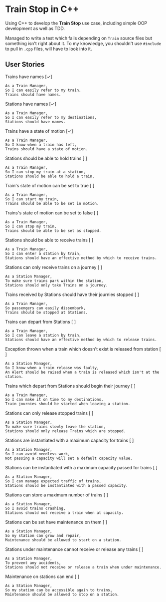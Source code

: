 # Train Stop in C++

Using C++ to develop the **Train Stop** use case, including simple OOP development as well as TDD.

Managed to write a test which fails depending on `Train` source files but something isn't right about it. To my knowledge, you shouldn't use `#include` to pull in `.cpp` files, will have to look into it.

## User Stories

Trains have names [✓]
```
As a Train Manager,
So I can easily refer to my train,
Trains should have names.
```

Stations have names [✓]
```
As a Train Manager,
So I can easily refer to my destinations,
Stations should have names.
```

Trains have a state of motion [✓]
```
As a Train Manager,
So I know when a train has left,
Trains should have a state of motion.
```

Stations should be able to hold trains [ ]
```
As a Train Manager,
So I can stop my train at a station,
Stations should be able to hold a train.
```

Train's state of motion can be set to true [ ]
```
As a Train Manager,
So I can start my train,
Trains should be able to be set in motion.
```

Trains's state of motion can be set to false [ ]
```
As a Train Manager,
So I can stop my train,
Trains should be able to be set as stopped.
```

Stations should be able to receive trains [ ]
```
As a Train Manager,
So I can enter a station by train,
Stations should have an effective method by which to receive trains.
```

Stations can only receive trains on a journey [ ]
```
As a Station Manager,
To make sure trains park within the station,
Stations should only take Trains on a journey.
```

Trains received by Stations should have their journies stopped [ ]
```
As a Train Manager,
So passengers can easily dissembark,
Trains should be stopped at Stations.
```

Trains can depart from Stations [ ]
```
As a Train Manager,
So I can leave a station by train,
Stations should have an effective method by which to release trains.
```

Exception thrown when a train which doesn't exist is released from station [ ]
```
As a Station Manager,
So I know when a train release was faulty,
An Alert should be raised when a train is released which isn't at the station.
```

Trains which depart from Stations should begin their journey [ ]
```
As a Train Manager,
So I can make it on time to my destinations,
Train journies should be started when leaving a station.
```

Stations can only release stopped trains [ ]
```
As a Station Manager,
To make sure trains slowly leave the station,
Stations should only release Trains which are stopped.
```

Stations are instantiated with a maximum capacity for trains [ ]
```
As a Station Manager,
So I can avoid needless work,
Not passing a capacity will set a default capacity value.
```

Stations can be instantiated with a maximum capacity passed for trains [ ]
```
As a Station Manager,
So I can manage expected traffic of trains,
Stations should be instantiated with a passed capacity.
```

Stations can store a maximum number of trains [ ]
```
As a Station Manager,
So I avoid trains crashing,
Stations should not receive a train when at capacity.
```

Stations can be set have maintenance on them [ ]
```
As a Station Manager,
So my station can grow and repair,
Maintenance should be allowed to start on a station.
```

Stations under maintenance cannot receive or release any trains [ ]
```
As a Station Manager,
To prevent any accidents,
Stations should not receive or release a train when under maintenance.
```

Maintenance on stations can end [ ]
```
As a Station Manager,
So my station can be accessible again to trains,
Maintenance should be allowed to stop on a station.
```
